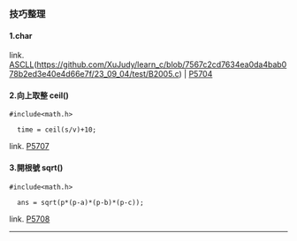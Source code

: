 ### 技巧整理
#### 1.char
link. [ASCLL](https://github.com/XuJudy/learn_c/blob/7567c2cd7634ea0da4bab078b2ed3e40e4d66e7f/23_09_04/test/ASCLL.c)(https://github.com/XuJudy/learn_c/blob/7567c2cd7634ea0da4bab078b2ed3e40e4d66e7f/23_09_04/test/B2005.c)
| [P5704](https://github.com/XuJudy/learn_c/blob/7567c2cd7634ea0da4bab078b2ed3e40e4d66e7f/23_09_04/test/P5704.c)


#### 2.向上取整 ceil()
```
#include<math.h>

  time = ceil(s/v)+10;
```
link. [P5707](https://github.com/XuJudy/learn_c/blob/7567c2cd7634ea0da4bab078b2ed3e40e4d66e7f/23_09_04/test/P5707.c)

#### 3.開根號 sqrt()
```
#include<math.h>

  ans = sqrt(p*(p-a)*(p-b)*(p-c));
```
link. [P5708](https://github.com/XuJudy/learn_c/blob/7567c2cd7634ea0da4bab078b2ed3e40e4d66e7f/23_09_04/test/P5708.c)

---
